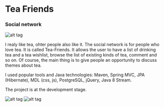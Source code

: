 # Tea Friends
### Social network
![alt tag](http://i.imgur.com/H2Vz9qI.png)

  I realy like tea, ohter people also like it. 
  The social network is for people who love tea. 
  It is called Tea-Friends. It allows the user to have a list of drinking tea and a tea wishlist, 
  browse the list of existing kinds of tea, comment and so on. 
  Of course, the main thing is to give people an opportunity to discuss themes about tea.

  I used popular tools and Java technologies: Maven, Spring MVC, JPA (Hibernate), MDL (css, js), PostgreSQL, 
  jQuery, Java 8 Stream.
  
  The project is at the development stage.
  
![alt tag](http://i.imgur.com/Lmzi79W.png)
![alt tag](http://i.imgur.com/g8QQmcE.png)
